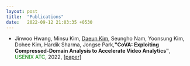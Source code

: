 ```yaml
---
layout: post
title:  "Publications"
date:   2022-09-12 21:03:35 +0530
---
```

- Jinwoo Hwang, Minsu Kim, <U>Daeun Kim</U>, Seungho Nam, Yoonsung Kim, Dohee Kim, Hardik Sharma, Jongse Park,**"CoVA: Exploiting Compressed-Domain Analysis to Accelerate Video Analytics"**, <span style="color: green">USENIX ATC</span>, 2022, [[paper]][atc] 

[atc]: https://www.usenix.org/system/files/atc22-hwang.pdf
